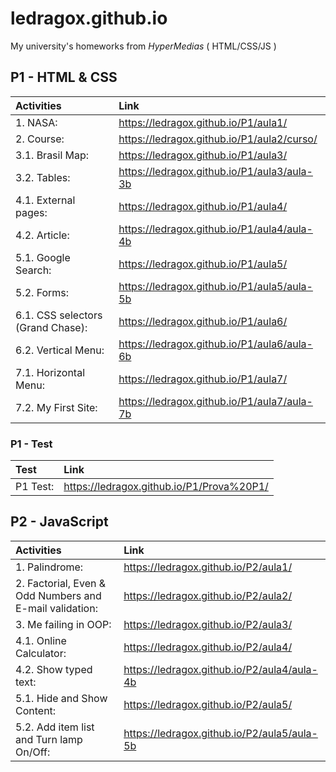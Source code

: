 # ledragox.github.io

My university's homeworks from _HyperMedias_ ( HTML/CSS/JS )

## P1 - HTML & CSS

| Activities                        | Link                                        |
| :-------------------------------- | :------------------------------------------ |
| 1. NASA:                          | https://ledragox.github.io/P1/aula1/        |
| 2. Course:                        | https://ledragox.github.io/P1/aula2/curso/  |
| 3.1. Brasil Map:                  | https://ledragox.github.io/P1/aula3/        |
| 3.2. Tables:                      | https://ledragox.github.io/P1/aula3/aula-3b |
| 4.1. External pages:              | https://ledragox.github.io/P1/aula4/        |
| 4.2. Article:                     | https://ledragox.github.io/P1/aula4/aula-4b |
| 5.1. Google Search:               | https://ledragox.github.io/P1/aula5/        |
| 5.2. Forms:                       | https://ledragox.github.io/P1/aula5/aula-5b |
| 6.1. CSS selectors (Grand Chase): | https://ledragox.github.io/P1/aula6/        |
| 6.2. Vertical Menu:               | https://ledragox.github.io/P1/aula6/aula-6b |
| 7.1. Horizontal Menu:             | https://ledragox.github.io/P1/aula7/        |
| 7.2. My First Site:               | https://ledragox.github.io/P1/aula7/aula-7b |

### P1 - Test

| Test     | Link                                      |
| :------- | :---------------------------------------- |
| P1 Test: | https://ledragox.github.io/P1/Prova%20P1/ |

## P2 - JavaScript

| Activities                                              | Link                                        |
| :------------------------------------------------------ | :------------------------------------------ |
| 1. Palindrome:                                          | https://ledragox.github.io/P2/aula1/        |
| 2. Factorial, Even & Odd Numbers and E-mail validation: | https://ledragox.github.io/P2/aula2/        |
| 3. Me failing in OOP:                                   | https://ledragox.github.io/P2/aula3/        |
| 4.1. Online Calculator:                                 | https://ledragox.github.io/P2/aula4/        |
| 4.2. Show typed text:                                   | https://ledragox.github.io/P2/aula4/aula-4b |
| 5.1. Hide and Show Content:                             | https://ledragox.github.io/P2/aula5/        |
| 5.2. Add item list and Turn lamp On/Off:                | https://ledragox.github.io/P2/aula5/aula-5b |
